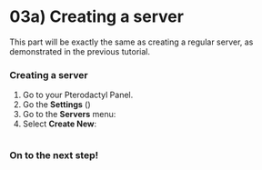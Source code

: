 # 03a) Creating a server

This part will be exactly the same as creating a regular server, as demonstrated in the previous tutorial.

### Creating a server

1. Go to your Pterodactyl Panel.
2. Go the **Settings** (<img src="https://i.imgur.com/JjwmnYO.png" alt="" data-size="line">)
3. Go to the **Servers** menu: <img src="https://i.imgur.com/hQXdaAU.png" alt="" data-size="line">
4. Select **Create New**: <img src="https://i.imgur.com/UCIxaPn.png" alt="" data-size="line">

<figure><img src="https://i.imgur.com/WbSkW4s.gif" alt=""><figcaption></figcaption></figure>

### On to the next step!
